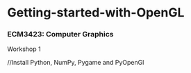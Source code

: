 # Getting-started-with-OpenGL

### ECM3423: Computer Graphics 
Workshop 1 

//Install Python, NumPy, Pygame and PyOpenGl
